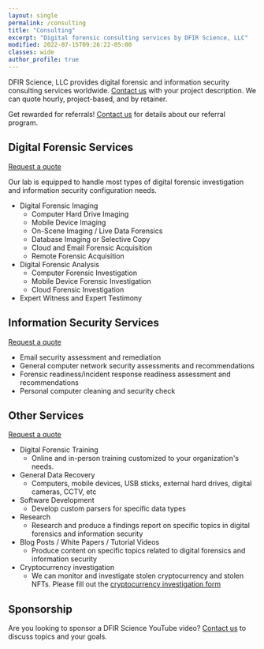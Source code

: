 ```yaml
---
layout: single
permalink: /consulting
title: "Consulting"
excerpt: "Digital forensic consulting services by DFIR Science, LLC"
modified: 2022-07-15T09:26:22-05:00
classes: wide
author_profile: true
---
```


DFIR Science, LLC provides digital forensic and information security consulting services worldwide. [Contact us](https://us5.list-manage.com/contact-form?u=3664f5bc2c4350bc7454f233d&form_id=42749486e45c8394701634ff776be7b8) with your project description. We can quote hourly, project-based, and by retainer.

Get rewarded for referrals! [Contact us](https://us5.list-manage.com/contact-form?u=3664f5bc2c4350bc7454f233d&form_id=42749486e45c8394701634ff776be7b8) for details about our referral program.

## Digital Forensic Services

[Request a quote](https://us5.list-manage.com/contact-form?u=3664f5bc2c4350bc7454f233d&form_id=42749486e45c8394701634ff776be7b8)

Our lab is equipped to handle most types of digital forensic investigation and information security configuration needs.

* Digital Forensic Imaging
  * Computer Hard Drive Imaging
  * Mobile Device Imaging
  * On-Scene Imaging / Live Data Forensics
  * Database Imaging or Selective Copy
  * Cloud and Email Forensic Acquisition
  * Remote Forensic Acquisition
* Digital Forensic Analysis
  * Computer Forensic Investigation
  * Mobile Device Forensic Investigation
  * Cloud Forensic Investigation
* Expert Witness and Expert Testimony

## Information Security Services

[Request a quote](https://us5.list-manage.com/contact-form?u=3664f5bc2c4350bc7454f233d&form_id=42749486e45c8394701634ff776be7b8)

* Email security assessment and remediation
* General computer network security assessments and recommendations
* Forensic readiness/incident response readiness assessment and recommendations
* Personal computer cleaning and security check

## Other Services

[Request a quote](https://us5.list-manage.com/contact-form?u=3664f5bc2c4350bc7454f233d&form_id=42749486e45c8394701634ff776be7b8)

* Digital Forensic Training
  * Online and in-person training customized to your organization's needs.
* General Data Recovery
  * Computers, mobile devices, USB sticks, external hard drives, digital cameras, CCTV, etc
* Software Development
  * Develop custom parsers for specific data types
* Research
  * Research and produce a findings report on specific topics in digital forensics and information security
* Blog Posts / White Papers / Tutorial Videos
  * Produce content on specific topics related to digital forensics and information security
* Cryptocurrency investigation
  * We can monitor and investigate stolen cryptocurrency and stolen NFTs. Please fill out the [cryptocurrency investigation form](https://forms.gle/iWtG4vB6FbAgKfbP8)

## Sponsorship

Are you looking to sponsor a DFIR Science YouTube video? [Contact us](https://us5.list-manage.com/contact-form?u=3664f5bc2c4350bc7454f233d&form_id=42749486e45c8394701634ff776be7b8) to discuss topics and your goals.


